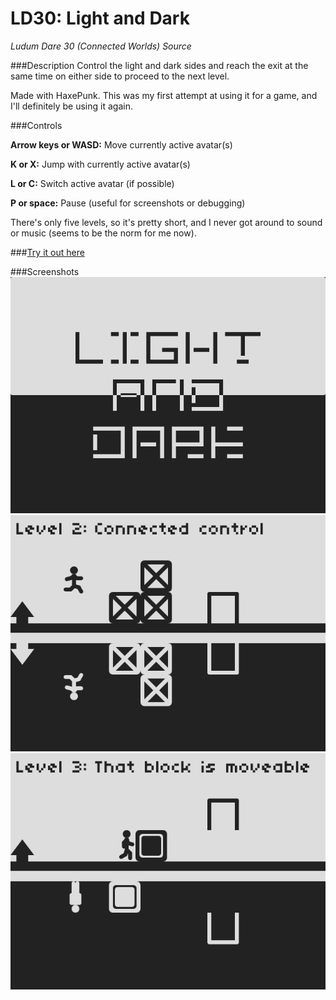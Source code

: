 LD30: Light and Dark
====

*Ludum Dare 30 (Connected Worlds) Source*

###Description
Control the light and dark sides and reach the exit at the same time on either side to proceed to the next level.

Made with HaxePunk. This was my first attempt at using it for a game, and I'll definitely be using it again.

###Controls

**Arrow keys or WASD:** Move currently active avatar(s)

**K or X:** Jump with currently active avatar(s)

**L or C:** Switch active avatar (if possible)

**P or space:** Pause (useful for screenshots or debugging)

There's only five levels, so it's pretty short, and I never got around to sound or music (seems to be the norm for me now). 

###[Try it out here](https://dl.dropboxusercontent.com/u/100996397/LightAndDark.swf)

###Screenshots
![Title Screen](https://raw.githubusercontent.com/cobrajs/ld30/master/title_shot.png)
![Ingame Screen](https://raw.githubusercontent.com/cobrajs/ld30/master/level_shot.png)
![Ingame Screen](https://raw.githubusercontent.com/cobrajs/ld30/master/level_shot2.png)
